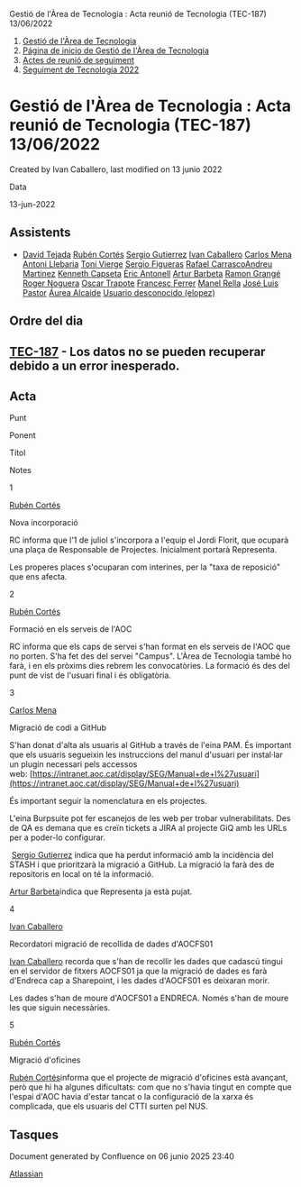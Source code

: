 Gestió de l'Àrea de Tecnologia : Acta reunió de Tecnologia (TEC-187) 13/06/2022  

1.  [Gestió de l'Àrea de Tecnologia](index.md)
2.  [Página de inicio de Gestió de l'Àrea de Tecnologia](13893786.md)
3.  [Actes de reunió de seguiment](34505308.md)
4.  [Seguiment de Tecnologia 2022](Seguiment-de-Tecnologia-2022_64979516.md)

Gestió de l'Àrea de Tecnologia : Acta reunió de Tecnologia (TEC-187) 13/06/2022
===============================================================================

Created by Ivan Caballero, last modified on 13 junio 2022

Data

13-jun-2022

Assistents
----------

*   [David Tejada](https://confluence.aoc.cat/display/~dtejada) [Rubén Cortés](https://confluence.aoc.cat/display/~rcortes) [Sergio Gutierrez](https://confluence.aoc.cat/display/~sgutierrez) [Ivan Caballero](https://confluence.aoc.cat/display/~icaballero) [Carlos Mena](https://confluence.aoc.cat/display/~cmena) [Antoni Llebaria](https://confluence.aoc.cat/display/~allebaria) [Toni Vierge](https://confluence.aoc.cat/display/~tvierge) [Sergio Figueras](https://confluence.aoc.cat/display/~sfigueras) [Rafael Carrasco](https://confluence.aoc.cat/display/~rcarrasco)[Andreu Martinez](https://confluence.aoc.cat/display/~amartinez) [Kenneth Capseta](https://confluence.aoc.cat/display/~kcapseta) [Èric Antonell](https://confluence.aoc.cat/display/~eantonell) [Artur Barbeta](https://confluence.aoc.cat/display/~abarbeta) [Ramon Grangé](https://confluence.aoc.cat/display/~RGrange) [Roger Noguera](https://confluence.aoc.cat/display/~rnoguera) [Oscar Trapote](https://confluence.aoc.cat/display/~otrapote) [Francesc Ferrer](https://confluence.aoc.cat/display/~FFerre) [Manel Rella](https://confluence.aoc.cat/display/~mrella) [José Luis Pastor](https://confluence.aoc.cat/display/~jlpastor) [Áurea Alcaide](https://confluence.aoc.cat/display/~aalcaide) [Usuario desconocido (elopez)](https://confluence.aoc.cat/display/~elopez)

  

Ordre del dia
-------------

[TEC-187](https://contacte.aoc.cat/browse/TEC-187?src=confmacro) - Los datos no se pueden recuperar debido a un error inesperado.
---------------------------------------------------------------------------------------------------------------------------------

Acta
----

Punt

Ponent

Títol

Notes

1

[Rubén Cortés](https://confluence.aoc.cat/display/~rcortes)

Nova incorporació

RC informa que l'1 de juliol s'incorpora a l'equip el Jordi Florit, que ocuparà una plaça de Responsable de Projectes. Inicialment portarà Representa.

Les properes places s'ocuparan com interines, per la "taxa de reposició" que ens afecta.

2

[Rubén Cortés](https://confluence.aoc.cat/display/~rcortes)

Formació en els serveis de l'AOC

RC informa que els caps de servei s'han format en els serveis de l'AOC que no porten. S'ha fet des del servei "Campus". L'Àrea de Tecnologia també ho farà, i en els pròxims dies rebrem les convocatòries. La formació és des del punt de vist de l'usuari final i és obligatòria.

3

[Carlos Mena](https://confluence.aoc.cat/display/~cmena)

Migració de codi a GitHub

S'han donat d'alta als usuaris al GitHub a través de l'eina PAM. És important que els usuaris segueixin les instruccions del manul d'usuari per instal·lar un plugin necessari pels accessos web: [https://intranet.aoc.cat/display/SEG/Manual+de+l%27usuari](https://intranet.aoc.cat/display/SEG/Manual+de+l%27usuari)

És important seguir la nomenclatura en els projectes.

L'eina Burpsuite pot fer escanejos de les web per trobar vulnerabilitats. Des de QA es demana que es creïn tickets a JIRA al projecte GiQ amb les URLs per a poder-lo configurar.

 [Sergio Gutierrez](https://confluence.aoc.cat/display/~sgutierrez) indica que ha perdut informació amb la incidència del STASH i que prioritzarà la migració a GitHub. La migració la farà des de repositoris en local on té la informació.

[Artur Barbeta](https://confluence.aoc.cat/display/~abarbeta)indica que Representa ja està pujat.

4

[Ivan Caballero](https://confluence.aoc.cat/display/~icaballero)

Recordatori migració de recollida de dades d'AOCFS01

[Ivan Caballero](https://confluence.aoc.cat/display/~icaballero) recorda que s'han de recollir les dades que cadascú tingui en el servidor de fitxers AOCFS01 ja que la migració de dades es farà d'Endreca cap a Sharepoint, i les dades d'AOCFS01 es deixaran morir.

Les dades s'han de moure d'AOCFS01 a ENDRECA. Només s'han de moure les que siguin necessàries.

5

[Rubén Cortés](https://confluence.aoc.cat/display/~rcortes)

Migració d'oficines

[Rubén Cortés](https://confluence.aoc.cat/display/~rcortes)informa que el projecte de migració d'oficines està avançant, però que hi ha algunes dificultats: com que no s'havia tingut en compte que l'espai d'AOC havia d'estar tancat o la configuració de la xarxa és complicada, que els usuaris del CTTI surten pel NUS.

Tasques
-------

Document generated by Confluence on 06 junio 2025 23:40

[Atlassian](http://www.atlassian.com/)